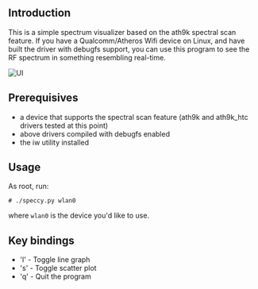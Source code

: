 ## Introduction

This is a simple spectrum visualizer based on the ath9k spectral scan feature.
If you have a Qualcomm/Atheros Wifi device on Linux, and have built the
driver with debugfs support, you can use this program to see the RF spectrum
in something resembling real-time.

![UI](http://bobcopeland.com/images/lj/speccy-anim.gif)

## Prerequisives

 * a device that supports the spectral scan feature (ath9k and ath9k\_htc
   drivers tested at this point)
 * above drivers compiled with debugfs enabled
 * the iw utility installed

## Usage

As root, run:
```
# ./speccy.py wlan0
```
where ```wlan0``` is the device you'd like to use.

## Key bindings

 * 'l' - Toggle line graph
 * 's' - Toggle scatter plot
 * 'q' - Quit the program

